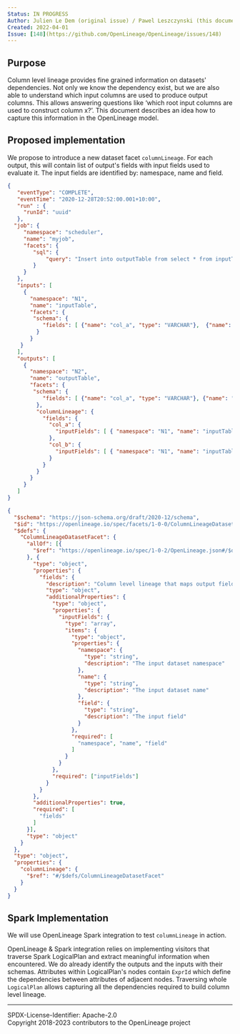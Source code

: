 ```yaml
---
Status: IN PROGRESS  
Author: Julien Le Dem (original issue) / Pawel Leszczynski (this document)  
Created: 2022-04-01  
Issue: [148](https://github.com/OpenLineage/OpenLineage/issues/148)
---
```


## Purpose

Column level lineage provides fine grained information on datasets' dependencies. Not only we know the dependency exist, but we are also able to understand which input columns are used to produce output columns. This allows answering questions like ‘which root input columns are used to construct column x?’. This document describes an idea how to capture this information in the OpenLineage model.

## Proposed implementation

We propose to introduce a new dataset facet `columnLineage`. For each output, this will contain list of output's fields with input fields used to evaluate it. The input fields are identified by: namespace, name and field.

```json
{
   "eventType": "COMPLETE",
   "eventTime": "2020-12-28T20:52:00.001+10:00",
   "run" : {
     "runId": "uuid"
   },
  "job": {
     "namespace": "scheduler",
     "name": "myjob",
     "facets": {
        "sql": {
            "query": "Insert into outputTable from select * from inputTable"
        }
     }
   },
   "inputs": [
     { 
       "namespace": "N1",
       "name": "inputTable",
       "facets": {
        "schema": {
           "fields": [ {"name": "col_a", "type": "VARCHAR"},  {"name": "col_b", "type": "int"}]
         }
       }
    }
   ],
   "outputs": [
     { 
       "namespace": "N2",
       "name": "outputTable",
       "facets": {
        "schema": {
           "fields": [ {"name": "col_a", "type": "VARCHAR"}, {"name": "col_b", "type": "int"} ]
         },
         "columnLineage": {
           "fields": {
             "col_a": {
               "inputFields": [ { "namespace": "N1", "name": "inputTable", "field": "col_a"} ]
             },
             "col_b": {
               "inputFields": [ { "namespace": "N1", "name": "inputTable", "field": "col_b"} ]
             }
           }
         }
       }
     }
   ]
}
```

```json
{
  "$schema": "https://json-schema.org/draft/2020-12/schema",
  "$id": "https://openlineage.io/spec/facets/1-0-0/ColumnLineageDatasetFacet.json",
  "$defs": {
    "ColumnLineageDatasetFacet": {
      "allOf": [{
        "$ref": "https://openlineage.io/spec/1-0-2/OpenLineage.json#/$defs/DatasetFacet"
      }, {
        "type": "object",
        "properties": {
          "fields": {
            "description": "Column level lineage that maps output fields into input fields used to evaluate them.",
            "type": "object",
            "additionalProperties": {
              "type": "object",
              "properties": {
                "inputFields": {
                  "type": "array",
                  "items": {
                    "type": "object",
                    "properties": {
                      "namespace": {
                        "type": "string",
                        "description": "The input dataset namespace"
                      },
                      "name": {
                        "type": "string",
                        "description": "The input dataset name"
                      },
                      "field": {
                        "type": "string",
                        "description": "The input field"
                      }
                    },
                    "required": [
                      "namespace", "name", "field"
                    ]
                  }
                }
              },
              "required": ["inputFields"]
            }      
          }    
        },
        "additionalProperties": true,
        "required": [
          "fields"
        ]
      }],
      "type": "object"
    }
  },
  "type": "object",
  "properties": {
    "columnLineage": {
      "$ref": "#/$defs/ColumnLineageDatasetFacet"
    }
  }
}
```


## Spark Implementation

We will use OpenLineage Spark integration to test `columnLineage` in action. 

OpenLineage & Spark integration relies on implementing visitors that traverse Spark LogicalPlan and extract meaningful information when encountered. We do already identify the outputs and the inputs with their schemas. Attributes within LogicalPlan's nodes contain `ExprId` which define the dependencies between attributes of adjacent nodes. Traversing whole `LogicalPlan` allows capturing all the dependencies required to build column level lineage.

----
SPDX-License-Identifier: Apache-2.0\
Copyright 2018-2023 contributors to the OpenLineage project
